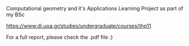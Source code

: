 Computational geometry and it's Applications Learning Project as part of my BSc

https://www.di.uoa.gr/studies/undergraduate/courses/thp11

For a full report, please check the .pdf file :)
